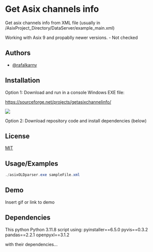 
# Get Asix channels info

Get asix channels info from XML file (usually in /AsixProject_Directory/DataServer/example_main.xml)

Working with Asix 9 and propablly newer versions. - Not checked



## Authors

- [@rafalkarny](https://github.com/rafalkarny)


## Installation

Option 1: 
Download and run in a console Windows EXE file:

https://sourceforge.net/projects/getasixchannelinfo/


![](https://github.com/rafalkarny/GetAsixChannels/giffs/downloadFile.gif)

Option 2:
Download repository code and install dependencies (below)

## License

[MIT](https://choosealicense.com/licenses/mit/)


## Usage/Examples

```Powershell
./asixOLDparser.exe sampleFile.xml
```


## Demo

Insert gif or link to demo


## Dependencies
This python Python 3.11.8 script using:
pyinstaller==6.5.0
pyvis==0.3.2 
pandas==2.2.1
openpyxl==3.1.2

with their dependencies...
